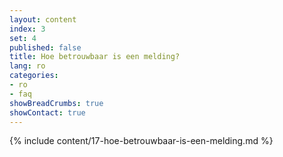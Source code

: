 ```yaml
---
layout: content
index: 3
set: 4
published: false
title: Hoe betrouwbaar is een melding?
lang: ro
categories:
- ro
- faq
showBreadCrumbs: true
showContact: true
---
```

{% include content/17-hoe-betrouwbaar-is-een-melding.md %}
